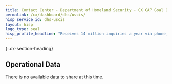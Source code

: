 ```yaml
---
title: Contact Center - Department of Homeland Security - CX CAP Goal Dashboard
permalink: /cx/dashboard/dhs/uscis/
hisp_service_id: dhs-uscis
layout: hisp
logo_type: seal
hisp_profile_headline: "Receives 14 million inquiries a year via phone, chat, e-mail and written correspondence"
---
```


{:.cx-section-heading}

<h2 class="cx-section-heading">Operational Data</h2>

There is no available data to share at this time.
